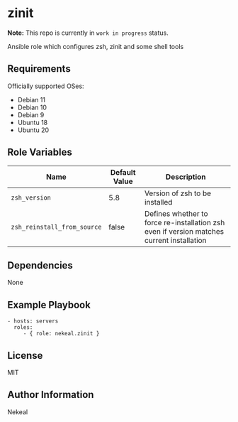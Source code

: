 zinit
=========

**Note:**
This repo is currently in `work in progress` status.

Ansible role which configures zsh, zinit and some shell tools

Requirements
------------

Officially supported OSes:

* Debian 11
* Debian 10
* Debian 9
* Ubuntu 18
* Ubuntu 20

Role Variables
--------------

| Name           | Default Value | Description                        |
| -------------- | ------------- | -----------------------------------|
| `zsh_version` | 5.8 | Version of zsh to be installed |
| `zsh_reinstall_from_source` | false | Defines whether to force re-installation zsh even if version matches current installation |

Dependencies
------------

None

Example Playbook
----------------

    - hosts: servers
      roles:
         - { role: nekeal.zinit }

License
-------

MIT

Author Information
------------------

Nekeal
